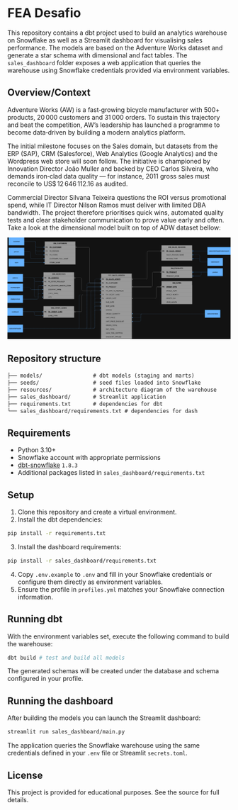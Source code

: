 # FEA Desafio

This repository contains a dbt project used to build an analytics
warehouse on Snowflake as well as a Streamlit dashboard for
visualising sales performance.  The models are based on the
Adventure Works dataset and generate a star schema with dimensional
and fact tables.  The `sales_dashboard` folder exposes a web
application that queries the warehouse using Snowflake credentials
provided via environment variables.

## Overview/Context

Adventure Works (AW) is a fast‑growing bicycle manufacturer with 500+ products, 20 000 customers and 31 000 orders. To sustain this trajectory and beat the competition, AW’s leadership has launched a programme to become data‑driven by building a modern analytics platform.

The initial milestone focuses on the Sales domain, but datasets from the ERP (SAP), CRM (Salesforce), Web Analytics (Google Analytics) and the Wordpress web store will soon follow. The initiative is championed by Innovation Director João Muller and backed by CEO Carlos Silveira, who demands iron‑clad data quality — for instance, 2011 gross sales must reconcile to US$ 12 646 112.16 as audited.

Commercial Director Silvana Teixeira questions the ROI versus promotional spend, while IT Director Nilson Ramos must deliver with limited DBA bandwidth. The project therefore prioritises quick wins, automated quality tests and clear stakeholder communication to prove value early and often. Take a look at the dimensional model built on top of ADW dataset bellow:

![Dimensional model for Adventure Works](resources/fea_dw.png)

## Repository structure

```
├── models/                # dbt models (staging and marts)
├── seeds/                 # seed files loaded into Snowflake
├── resources/             # architecture diagram of the warehouse
├── sales_dashboard/       # Streamlit application
├── requirements.txt       # dependencies for dbt
└── sales_dashboard/requirements.txt # dependencies for dash
```

## Requirements

- Python 3.10+
- Snowflake account with appropriate permissions
- [dbt-snowflake](https://docs.getdbt.com/reference/warehouse-setups/snowflake-profile) `1.8.3`
- Additional packages listed in `sales_dashboard/requirements.txt`

## Setup

1. Clone this repository and create a virtual environment.
2. Install the dbt dependencies:

```bash
pip install -r requirements.txt
```

3. Install the dashboard requirements:

```bash
pip install -r sales_dashboard/requirements.txt
```

4. Copy `.env.example` to `.env` and fill in your Snowflake
   credentials or configure them directly as environment variables.
5. Ensure the profile in `profiles.yml` matches your Snowflake
   connection information.

## Running dbt

With the environment variables set, execute the following command to
build the warehouse:

```bash
dbt build # test and build all models
```

The generated schemas will be created under the database and schema
configured in your profile.

## Running the dashboard

After building the models you can launch the Streamlit dashboard:

```bash
streamlit run sales_dashboard/main.py
```

The application queries the Snowflake warehouse using the same
credentials defined in your `.env` file or Streamlit `secrets.toml`.

## License

This project is provided for educational purposes.  See the source for
full details.
